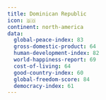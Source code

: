 ```yaml
---
title: Dominican Republic
icon: 🇩🇴
continent: north-america
data:
  global-peace-index: 83
  gross-domestic-product: 64
  human-development-index: 82
  world-happiness-report: 69
  cost-of-living: 64
  good-country-index: 60
  global-freedom-score: 84
  democracy-index: 61
---
```


